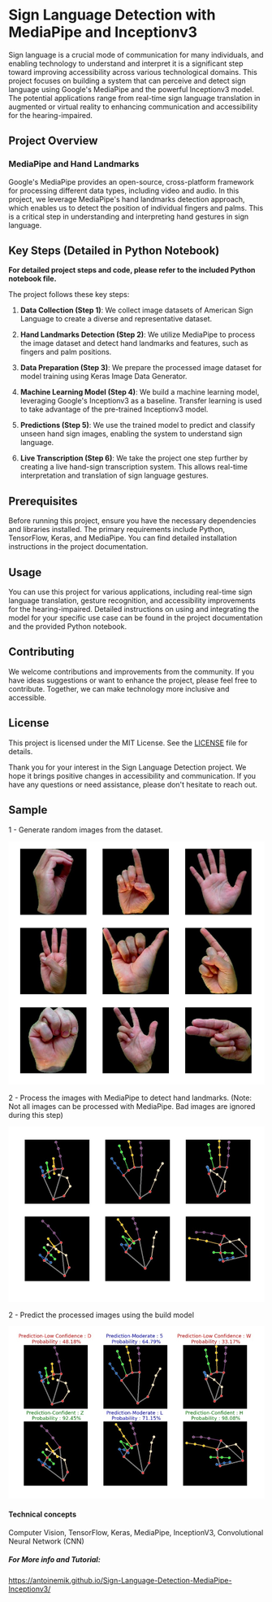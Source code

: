 # Sign Language Detection with MediaPipe and Inceptionv3

Sign language is a crucial mode of communication for many individuals, and enabling technology to understand and interpret it is a significant step toward improving accessibility across various technological domains. This project focuses on building a system that can perceive and detect sign language using Google's MediaPipe and the powerful Inceptionv3 model. The potential applications range from real-time sign language translation in augmented or virtual reality to enhancing communication and accessibility for the hearing-impaired.

## Project Overview

### MediaPipe and Hand Landmarks

Google's MediaPipe provides an open-source, cross-platform framework for processing different data types, including video and audio. In this project, we leverage MediaPipe's hand landmarks detection approach, which enables us to detect the position of individual fingers and palms. This is a critical step in understanding and interpreting hand gestures in sign language.

## Key Steps (Detailed in Python Notebook)

**For detailed project steps and code, please refer to the included Python notebook file.**

The project follows these key steps:

1. **Data Collection (Step 1)**: We collect image datasets of American Sign Language to create a diverse and representative dataset.

2. **Hand Landmarks Detection (Step 2)**: We utilize MediaPipe to process the image dataset and detect hand landmarks and features, such as fingers and palm positions.

3. **Data Preparation (Step 3)**: We prepare the processed image dataset for model training using Keras Image Data Generator.

4. **Machine Learning Model (Step 4)**: We build a machine learning model, leveraging Google's Inceptionv3 as a baseline. Transfer learning is used to take advantage of the pre-trained Inceptionv3 model.

5. **Predictions (Step 5)**: We use the trained model to predict and classify unseen hand sign images, enabling the system to understand sign language.

6. **Live Transcription (Step 6)**: We take the project one step further by creating a live hand-sign transcription system. This allows real-time interpretation and translation of sign language gestures.

## Prerequisites

Before running this project, ensure you have the necessary dependencies and libraries installed. The primary requirements include Python, TensorFlow, Keras, and MediaPipe. You can find detailed installation instructions in the project documentation.

## Usage

You can use this project for various applications, including real-time sign language translation, gesture recognition, and accessibility improvements for the hearing-impaired. Detailed instructions on using and integrating the model for your specific use case can be found in the project documentation and the provided Python notebook.

## Contributing

We welcome contributions and improvements from the community. If you have ideas suggestions or want to enhance the project, please feel free to contribute. Together, we can make technology more inclusive and accessible.

## License

This project is licensed under the MIT License. See the [LICENSE](LICENSE) file for details.

Thank you for your interest in the Sign Language Detection project. We hope it brings positive changes in accessibility and communication. If you have any questions or need assistance, please don't hesitate to reach out.

## Sample

1 - Generate random images from the dataset.

![Alt text](/images/user_rand.jpg?raw=true "Random Generated Images")

2 - Process the images with MediaPipe to detect hand landmarks.
(Note: Not all images can be processed with MediaPipe. Bad images are ignored during this step)

![Alt text](/images/process_rand.jpg?raw=true "Processed Images")

2 - Predict the processed images using the build model

![Alt text](/images/user_pred.jpg?raw=true "Processed Images")

#### Technical concepts

Computer Vision, 
TensorFlow,
Keras,
MediaPipe,
InceptionV3, 
Convolutional Neural Network (CNN)

##### For More info and Tutorial:
https://antoinemik.github.io/Sign-Language-Detection-MediaPipe-Inceptionv3/
